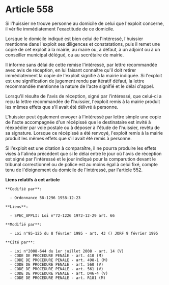 # Article 558

Si l'huissier ne trouve personne au domicile de celui que l'exploit concerne, il vérifie immédiatement l'exactitude de ce
domicile.

Lorsque le domicile indiqué est bien celui de l'intéressé, l'huissier mentionne dans l'exploit ses diligences et
constatations, puis il remet une copie de cet exploit à la mairie, au maire ou, à défaut, à un adjoint ou à un conseiller
municipal délégué, ou au secrétaire de mairie.

Il informe sans délai de cette remise l'intéressé, par lettre recommandée avec avis de réception, en lui faisant connaître
qu'il doit retirer immédiatement la copie de l'exploit signifié à la mairie indiquée. Si l'exploit est une signification de
jugement rendu par itératif défaut, la lettre recommandée mentionne la nature de l'acte signifié et le délai d'appel.

Lorsqu'il résulte de l'avis de réception, signé par l'intéressé, que celui-ci a reçu la lettre recommandée de l'huissier,
l'exploit remis à la mairie produit les mêmes effets que s'il avait été délivré à personne.

L'huissier peut également envoyer à l'intéressé par lettre simple une copie de l'acte accompagnée d'un récépissé que le
destinataire est invité à réexpédier par voie postale ou à déposer à l'étude de l'huissier, revêtu de sa signature. Lorsque
ce récépissé a été renvoyé, l'exploit remis à la mairie produit les mêmes effets que s'il avait été remis à personne.

Si l'exploit est une citation à comparaître, il ne pourra produire les effets visés à l'alinéa précédent que si le délai
entre le jour où l'avis de réception est signé par l'intéressé et le jour indiqué pour la comparution devant le tribunal
correctionnel ou de police est au moins égal à celui fixé, compte tenu de l'éloignement du domicile de l'intéressé, par
l'article 552.

**Liens relatifs à cet article**

	**Codifié par**:

	  - Ordonnance 58-1296 1958-12-23

	**Liens**:

	  - SPEC_APPLI: Loi n°72-1226 1972-12-29 art. 66

	**Modifié par**:

	  - Loi n°95-125 du 8 février 1995 - art. 43 () JORF 9 février 1995

	**Cité par**:

	  - Loi n°2008-644 du 1er juillet 2008 - art. 14 (V)
	  - CODE DE PROCEDURE PENALE - art. 410 (M)
	  - CODE DE PROCEDURE PENALE - art. 498-1 (M)
	  - CODE DE PROCEDURE PENALE - art. 560 (V)
	  - CODE DE PROCEDURE PENALE - art. 561 (V)
	  - CODE DE PROCEDURE PENALE - art. D46-4 (V)
	  - CODE DE PROCEDURE PENALE - art. R181 (M)
